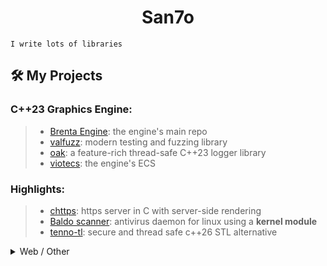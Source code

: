 <h1 align="center">San7o</h1>

```
I write lots of libraries
```

## 🛠️ My Projects
### C++23 Graphics Engine:
>- [Brenta Engine](https://github.com/San7o/Brenta-Engine): the engine's main repo
>- [valfuzz](https://github.com/San7o/valFuzz): modern testing and fuzzing library
>- [oak](https://github.com/San7o/oak): a feature-rich thread-safe C++23 logger library
>- [viotecs](https://github.com/San7o/viotecs): the engine's ECS

### Highlights:
>- [chttps](https://github.com/San7o/chttps): https server in C with server-side rendering
>- [Baldo scanner](https://github.com/San7o/Baldo-Scanner): antivirus daemon for linux using a **kernel module**
>- [tenno-tl](https://github.com/San7o/tenno-tl): secure and thread safe c++26 STL alternative

<details>
 <summary>
      Web / Other
 </summary>
 
### Web:
>- [fixmi](https://github.com/orgs/IS-FixMi/repositories): business management software using microservices.
>  [documentation](https://github.com/IS-FixMi/FixMi), 
>  [root-project](https://github.com/IS-FixMi/fixmi-compose)
>- [risto89](https://github.com/San7o/risto89-fork): online tickets market in java
>- [ledger-board](https://github.com/San7o/ledger-board): highly scalable transaction producer/consumer, built with **Kubernetes, Kafka, Django, Angular, Nginx, Redis, Celery, Docker.**
>- [webgl-markdown-portfolio](https://github.com/San7o/webgl-markdown-portfolio): a 3D renderer in WebGL and Angular
>- [elixir-blockchain](https://github.com/San7o/elixir-simple-bockchain): a simple blockchain library implemented in **elixir**.
>- [react-express-template](https://github.com/San7o/react-express-template): a meplate for web applications using node, express, typescript, react, tailwind, docker.
 
### Rust:
>- [ssap](https://github.com/San7o/ssap): local password encryption manager in **Rust**
>- [rust-lc3](https://github.com/San7o/rust-little-computer-3): implementation of a virtual machine for [LC-3](https://en.wikipedia.org/wiki/Little_Computer_3)
>- [robotUI](https://github.com/San7o/rust-robotUI): bevy visualizer for Advanced Programming 2023 @Unitn
>- [rust-pomodoro-timer](https://github.com/San7o/rust-pomodoro)
>- [rust-music-player](https://github.com/San7o/rust-music-player)

### Misc:
>- [regEZ](https://github.com/San7o/regEZ): fully constexpr regex implementation in modern C++
>- [modern-cpp-template](https://github.com/San7o/modern-cpp-template): a template for c++ libraries
>- [mpi-hpp](https://github.com/San7o/mpi-hpp): c++ bindings for openMPI
>- [how-to-root-samsung-galaxy-j5](https://github.com/San7o/how-to-root-samsung-galaxy-j5): instructions to root a Samsung Galaxy J5
>- [hpc-playground](https://github.com/San7o/hpc-playground): lab for HPC experiments
>- [hypr-nerd-gestures](https://github.com/San7o/hypr-nerd-gestures): control hyprland through hand gestures, using **openCV**.
>- [launchpad-app-launcher](https://github.com/San7o/launchpad-app-launcher): launch commands from a novation's launchpad
>- [modern-python-template](https://github.com/San7o/modern-python-template)
>- [linux-kernel-module](https://github.com/San7o/linux-kernel-module): hello world kernel module with a full developement setup using qemu
>- [youtube-minuature-generator](https://github.com/San7o/youtube-miniature-generator)

### Setup:
>- [lfs](https://github.com/San7o/lfs): my Linux From Scratch distribution
>- [mapkg](https://github.com/San7o/mapkg): my own packet manager
>- [nixos-dotfiles](https://github.com/San7o/nixos-dotfiles): my (outdated) nixos setup
>- [obsidian-chill-theme](https://github.com/San7o/obsidian-chill-theme): my custom obsidian theme
>- [obsidian-advanced-slided-theme](https://github.com/San7o/obsidian-advanced-slides-theme-chill): custom theme for obsidian advanced slides

</details>

